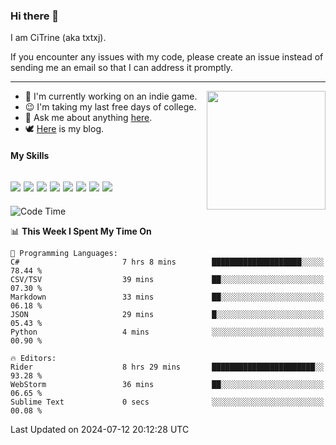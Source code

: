### Hi there 👋

I am CiTrine (aka txtxj).

If you encounter any issues with my code, please create an issue instead of sending me an email so that I can address it promptly.

---

<img align="right" height="190" src="http://github-profile-summary-cards.vercel.app/api/cards/stats?username=txtxj&theme=vue">

- 🌱 I'm currently working on an indie game.
- 😉 I'm taking my last free days of college.
- 💬 Ask me about anything [here](https://github.com/txtxj/txtxj/issues).
- 🕊️ [Here](https://txtxj.top) is my blog.

#### My Skills

![](https://img.shields.io/badge/Unity-000000?logo=unity&logoColor=fff)
![](https://img.shields.io/badge/C%23-239120?logo=csharp&logoColor=fff)
![](https://img.shields.io/badge/Python-3e74a2?logo=python&logoColor=fff)
![](https://img.shields.io/badge/C++-65318e?logo=cplusplus&logoColor=fff)
![](https://img.shields.io/badge/C-5654a2?logo=c&logoColor=fff)
![](https://img.shields.io/badge/Vue-4FC08D?logo=vuedotjs&logoColor=fff)
![](https://img.shields.io/badge/Blender-f5792a?logo=blender&logoColor=fff)
![](https://img.shields.io/badge/MS%20SQL-cc2927?logo=microsoftsqlserver&logoColor=fff)
---

<!--START_SECTION:waka-->
![Code Time](http://img.shields.io/badge/Code%20Time-1%2C835%20hrs%2038%20mins-blue)

📊 **This Week I Spent My Time On** 

```text
💬 Programming Languages: 
C#                       7 hrs 8 mins        ████████████████████░░░░░   78.44 % 
CSV/TSV                  39 mins             ██░░░░░░░░░░░░░░░░░░░░░░░   07.30 % 
Markdown                 33 mins             ██░░░░░░░░░░░░░░░░░░░░░░░   06.18 % 
JSON                     29 mins             █░░░░░░░░░░░░░░░░░░░░░░░░   05.43 % 
Python                   4 mins              ░░░░░░░░░░░░░░░░░░░░░░░░░   00.90 % 

🔥 Editors: 
Rider                    8 hrs 29 mins       ███████████████████████░░   93.28 % 
WebStorm                 36 mins             ██░░░░░░░░░░░░░░░░░░░░░░░   06.65 % 
Sublime Text             0 secs              ░░░░░░░░░░░░░░░░░░░░░░░░░   00.08 % 
```


 Last Updated on 2024-07-12 20:12:28 UTC
<!--END_SECTION:waka-->
